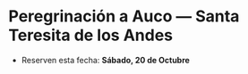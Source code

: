 # Peregrinación a Auco — Santa Teresita de los Andes

* Reserven esta fecha: **Sábado, 20 de Octubre**



